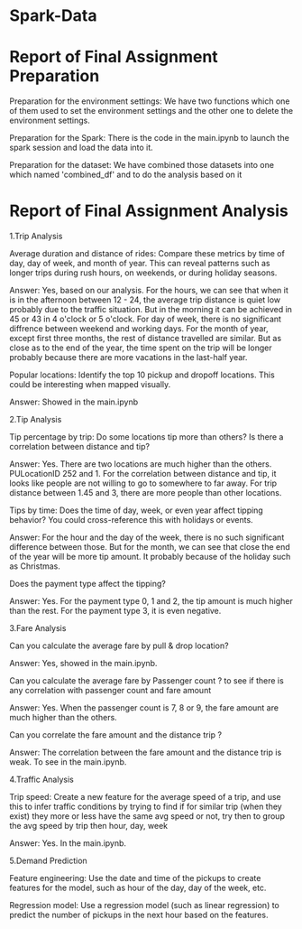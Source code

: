 # Spark-Data
# Report of Final Assignment Preparation

Preparation for the environment settings:
We have two functions which one of them used to set the environment settings and the other one to delete the environment settings.

Preparation for the Spark:
There is the code in the main.ipynb to launch the spark session and load the data into it. 

Preparation for the dataset:
We have combined those datasets into one which named 'combined_df' and to do the analysis based on it

# Report of Final Assignment Analysis

1.Trip Analysis

Average duration and distance of rides: Compare these metrics by time of day, day of week,
and month of year. This can reveal patterns such as longer trips during rush hours, on
weekends, or during holiday seasons.

Answer: Yes, based on our analysis. For the hours, we can see that when it is in the afternoon between 12 - 24, the average trip distance is quiet low probably due to the traffic situation. But in the morning it can be achieved in 45 or 43 in 4 o'clock or 5 o'clock. For day of week, there is no significant diffrence between weekend and working days. For the month of year, except first three months, the rest of distance travelled are similar. But as close as to the end of the year, the time spent on the trip will be longer probably because there are more vacations in the last-half year. 

Popular locations: Identify the top 10 pickup and dropoff locations. This could be interesting
when mapped visually.

Answer: Showed in the main.ipynb

2.Tip Analysis

Tip percentage by trip: Do some locations tip more than others? Is there a correlation between
distance and tip?

Answer: Yes. There are two locations are much higher than the others. PULocationID 252 and 1. For the correlation between distance and tip, it looks like people are not willing to go to somewhere to far away. For trip distance between 1.45 and 3, there are more people than other locations.

Tips by time: Does the time of day, week, or even year affect tipping behavior? You could
cross-reference this with holidays or events.

Answer: For the hour and the day of the week, there is no such significant difference between those. But for the month, we can see that close the end of the year will be more tip amount. It probably because of the holiday such as Christmas. 

Does the payment type affect the tipping?

Answer: Yes. For the payment type 0, 1 and 2, the tip amount is much higher than the rest. For the payment type 3, it is even negative. 

3.Fare Analysis

Can you calculate the average fare by pull & drop location?

Answer: Yes, showed in the main.ipynb.

Can you calculate the average fare by Passenger count ? to see if there is any correlation with
passenger count and fare amount

Answer: Yes. When the passenger count is 7, 8 or 9, the fare amount are much higher than the others.

Can you correlate the fare amount and the distance trip ?

Answer: The correlation between the fare amount and the distance trip is weak. To see in the main.ipynb.

4.Traffic Analysis

Trip speed: Create a new feature for the average speed of a trip, and use this to infer traffic
conditions by trying to find if for similar trip (when they exist) they more or less have the same
avg speed or not, try then to group the avg speed by trip then hour, day, week

Answer: Yes. In the main.ipynb.

5.Demand Prediction

Feature engineering: Use the date and time of the pickups to create features for the model, such as
hour of the day, day of the week, etc.

Regression model: Use a regression model (such as linear regression) to predict the number of
pickups in the next hour based on the features.


